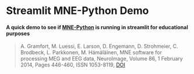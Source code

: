 # Streamlit MNE-Python Demo
#### A quick demo to see if [MNE-Python](https://mne.tools/stable/index.html) is running in streamlit for educational purposes
> A. Gramfort, M. Luessi, E. Larson, D. Engemann, D. Strohmeier, C. Brodbeck, L. Parkkonen, M. Hämäläinen,
> MNE software for processing MEG and EEG data, NeuroImage, Volume 86, 1 February 2014, Pages 446-460, ISSN 1053-8119,
> [DOI](https://doi.org/10.1016/j.neuroimage.2013.10.027)
